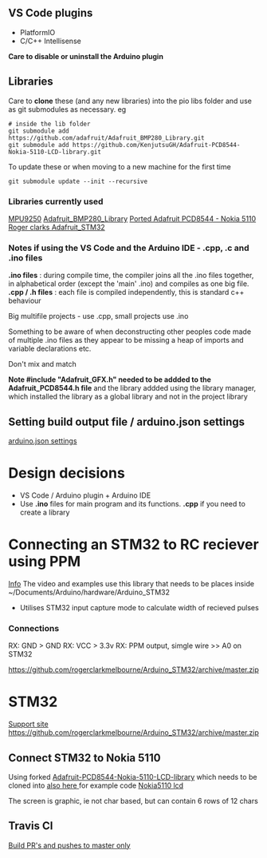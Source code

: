 ## VS Code plugins
- PlatformIO
- C/C++ Intellisense

__Care to disable or uninstall the Arduino plugin__

## Libraries
Care to __clone__ these (and any new libraries) into the pio libs folder and use as git submodules as necessary. 
eg 
```
# inside the lib folder
git submodule add https://github.com/adafruit/Adafruit_BMP280_Library.git 
git submodule add https://github.com/KenjutsuGH/Adafruit-PCD8544-Nokia-5110-LCD-library.git
```

To update these or when moving to a new machine for the first time
```
git submodule update --init --recursive
```


### Libraries currently used
[MPU9250](https://github.com/bolderflight/MPU9250)
[Adafruit_BMP280_Library](https://github.com/adafruit/Adafruit_BMP280_Library)
[Ported Adafruit PCD8544 - Nokia 5110](https://github.com/KenjutsuGH/Adafruit-PCD8544-Nokia-5110-LCD-library)
[Roger clarks Adafruit_STM32](https://github.com/rogerclarkmelbourne/Arduino_STM32.git)

### Notes if using the VS Code and the Arduino IDE - .cpp, .c and .ino files
__.ino files__ : during compile time, the compiler joins all the .ino files together, in alphabetical order (except the 'main' .ino) and compiles as one big file. 
__.cpp / .h files__ : each file is compiled independently, this is standard c++ behaviour

Big multifile projects - use .cpp, small projects use .ino

Something to be aware of when deconstructing other peoples code made of multiple .ino files as they appear to be missing a heap of imports and variable declarations etc.

Don't mix and match

__Note #include "Adafruit_GFX.h" needed to be addded to the Adafruit_PCD8544.h file__ and the library addded using the library manager, which installed the library as a global library and not in the project library

## Setting build output file / arduino.json settings
[arduino.json settings](https://arduino.stackexchange.com/questions/45347/warning-when-verifying-sketch-with-vs-code)


# Design decisions
- VS Code / Arduino plugin + Arduino IDE
- Use __.ino__ files for main program and its functions. __.cpp__ if you need to create a library


# Connecting an STM32 to RC reciever using PPM
[Info](https://www.youtube.com/watch?v=JFSFbSg0l2M&feature=youtu.be)
 The video and examples use this library that needs to be places inside ~/Documents/Arduino/hardware/Arduino_STM32

- Utilises STM32 input capture mode to calculate width of recieved pulses

### Connections
RX: GND > GND
RX: VCC > 3.3v
RX: PPM output, simgle wire >> A0 on STM32

https://github.com/rogerclarkmelbourne/Arduino_STM32/archive/master.zip

# STM32
[Support site](http://www.stm32duino.com)
https://github.com/rogerclarkmelbourne/Arduino_STM32/archive/master.zip

## Connect STM32 to Nokia 5110
Using forked [Adafruit-PCD8544-Nokia-5110-LCD-library](https://github.com/KenjutsuGH/Adafruit-PCD8544-Nokia-5110-LCD-library.git) which needs to be cloned into 
[also here ](https://randomnerdtutorials.com/complete-guide-for-nokia-5110-lcd-with-arduino/) for example code
[Nokia5110 lcd](https://lastminuteengineers.com/nokia-5110-lcd-arduino-tutorial/)

The screen is graphic, ie not char based, but can contain 6 rows of 12 chars


## Travis CI
[Build PR's and pushes to master only](https://stackoverflow.com/questions/31882306/how-to-configure-travis-ci-to-build-pull-requests-merges-to-master-w-o-redunda)


